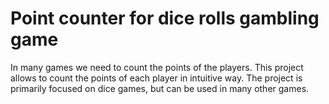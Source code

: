 # Point counter for dice rolls gambling game
In many games we need to count the points of the players. This project allows to count the points of each player in intuitive way. The project is primarily focused on dice games, but can be used in many other games.
